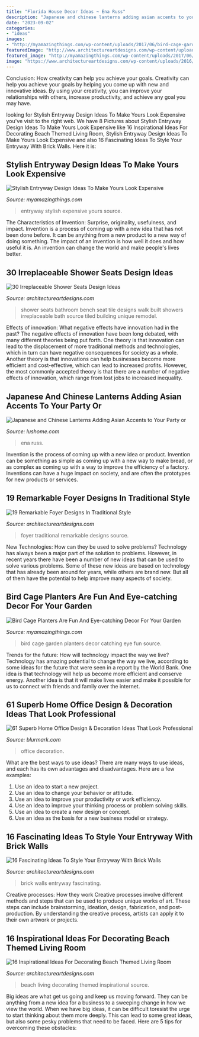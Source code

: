 ```yaml
---
title: "Florida House Decor Ideas ~ Ena Russ"
description: "Japanese and chinese lanterns adding asian accents to your party or"
date: "2023-09-02"
categories:
- "ideas"
images:
- "http://myamazingthings.com/wp-content/uploads/2017/06/bird-cage-garden-ideas-12.jpg"
featuredImage: "http://www.architectureartdesigns.com/wp-content/uploads/2013/07/mossbuildinganddesign._com.jpg"
featured_image: "http://myamazingthings.com/wp-content/uploads/2017/06/bird-cage-garden-ideas-12.jpg"
image: "https://www.architectureartdesigns.com/wp-content/uploads/2016/03/7-35.jpg"
---
```



Conclusion: How creativity can help you achieve your goals.
Creativity can help you achieve your goals by helping you come up with new and innovative ideas. By using your creativity, you can improve your relationships with others, increase productivity, and achieve any goal you may have.

	

		
looking for Stylish Entryway Design Ideas To Make Yours Look Expensive you've visit to the right web. We have 8 Pictures about Stylish Entryway Design Ideas To Make Yours Look Expensive like 16 Inspirational Ideas For Decorating Beach Themed Living Room, Stylish Entryway Design Ideas To Make Yours Look Expensive and also 16 Fascinating Ideas To Style Your Entryway With Brick Walls. Here it is:
		
    
## Stylish Entryway Design Ideas To Make Yours Look Expensive

<img loading=lazy src="https://myamazingthings.com/wp-content/uploads/2017/08/entryway-ideas-4.png" onerror="this.onerror=null;this.src='https://tse4.mm.bing.net/th?id=OIP.9mAPYq5ZExoAWqMFmKdn7wHaLG&amp;pid=15.1';" alt="Stylish Entryway Design Ideas To Make Yours Look Expensive">

_Source: myamazingthings.com_

>entryway stylish expensive yours source. 

	

The Characteristics of Invention: Surprise, originality, usefulness, and impact.
Invention is a process of coming up with a new idea that has not been done before. It can be anything from a new product to a new way of doing something. The impact of an invention is how well it does and how useful it is. An invention can change the world and make people's lives better.

    
## 30 Irreplaceable Shower Seats Design Ideas

<img loading=lazy src="http://www.architectureartdesigns.com/wp-content/uploads/2013/07/mossbuildinganddesign._com.jpg" onerror="this.onerror=null;this.src='https://tse1.mm.bing.net/th?id=OIP.taSzky_b000cqg6TYaVSOQAAAA&amp;pid=15.1';" alt="30 Irreplaceable Shower Seats Design Ideas">

_Source: architectureartdesigns.com_

>shower seats bathroom bench seat tile designs walk built showers irreplaceable bath source tiled building unique remodel. 

	

Effects of innovation: What negative effects have innovation had in the past?
The negative effects of innovation have been long debated, with many different theories being put forth. One theory is that innovation can lead to the displacement of more traditional methods and technologies, which in turn can have negative consequences for society as a whole. Another theory is that innovations can help businesses become more efficient and cost-effective, which can lead to increased profits. However, the most commonly accepted theory is that there are a number of negative effects of innovation, which range from lost jobs to increased inequality.

    
## Japanese And Chinese Lanterns Adding Asian Accents To Your Party Or

<img loading=lazy src="https://www.lushome.com/wp-content/uploads/2013/02/chinese-japanese-lanterns-home-decorating-ideas-7.jpg" onerror="this.onerror=null;this.src='https://tse1.mm.bing.net/th?id=OIP.qQTwtif9uwXLUoC7gEVPogHaKK&amp;pid=15.1';" alt="Japanese and Chinese Lanterns Adding Asian Accents to Your Party or">

_Source: lushome.com_

>ena russ. 

	

Invention is the process of coming up with a new idea or product. Invention can be something as simple as coming up with a new way to make bread, or as complex as coming up with a way to improve the efficiency of a factory. Inventions can have a huge impact on society, and are often the prototypes for new products or services.

    
## 19 Remarkable Foyer Designs In Traditional Style

<img loading=lazy src="https://www.architectureartdesigns.com/wp-content/uploads/2016/03/7-35.jpg" onerror="this.onerror=null;this.src='https://tse3.mm.bing.net/th?id=OIP.E2w9k1vH4qc5jlh5XqQGFQAAAA&amp;pid=15.1';" alt="19 Remarkable Foyer Designs In Traditional Style">

_Source: architectureartdesigns.com_

>foyer traditional remarkable designs source. 

	

New Technologies: How can they be used to solve problems?
Technology has always been a major part of the solution to problems. However, in recent years there have been a number of new ideas that can be used to solve various problems. Some of these new ideas are based on technology that has already been around for years, while others are brand new. But all of them have the potential to help improve many aspects of society.

    
## Bird Cage Planters Are Fun And Eye-catching Decor For Your Garden

<img loading=lazy src="http://myamazingthings.com/wp-content/uploads/2017/06/bird-cage-garden-ideas-12.jpg" onerror="this.onerror=null;this.src='https://tse2.mm.bing.net/th?id=OIP.LhwQSN-TfWJZHeFSVT21NwHaLH&amp;pid=15.1';" alt="Bird Cage Planters Are Fun And Eye-catching Decor For Your Garden">

_Source: myamazingthings.com_

>bird cage garden planters decor catching eye fun source. 

	

Trends for the future: How will technology impact the way we live?
Technology has amazing potential to change the way we live, according to some ideas for the future that were seen in a report by the World Bank. One idea is that technology will help us become more efficient and conserve energy. Another idea is that it will make lives easier and make it possible for us to connect with friends and family over the internet.

    
## 61 Superb Home Office Design &amp; Decoration Ideas That Look Professional

<img loading=lazy src="https://www.blurmark.com/wp-content/uploads/2017/05/Cute-Little-Home-Office.jpg" onerror="this.onerror=null;this.src='https://tse4.mm.bing.net/th?id=OIP.VyCcdDhskw9PdikBFrEJCgHaLH&amp;pid=15.1';" alt="61 Superb Home Office Design &amp; Decoration Ideas That Look Professional">

_Source: blurmark.com_

>office decoration. 

	

What are the best ways to use ideas?
There are many ways to use ideas, and each has its own advantages and disadvantages. Here are a few examples: 
1. Use an idea to start a new project. 
2. Use an idea to change your behavior or attitude. 
3. Use an idea to improve your productivity or work efficiency. 
4. Use an idea to improve your thinking process or problem solving skills. 
5. Use an idea to create a new design or concept. 
6. Use an idea as the basis for a new business model or strategy.

    
## 16 Fascinating Ideas To Style Your Entryway With Brick Walls

<img loading=lazy src="https://www.architectureartdesigns.com/wp-content/uploads/2016/10/2-25.jpg" onerror="this.onerror=null;this.src='https://tse2.mm.bing.net/th?id=OIP.KHszV6hqk7ZDz8ZW81Ty8wHaLH&amp;pid=15.1';" alt="16 Fascinating Ideas To Style Your Entryway With Brick Walls">

_Source: architectureartdesigns.com_

>brick walls entryway fascinating. 

	

Creative processes: How they work
Creative processes involve different methods and steps that can be used to produce unique works of art. These steps can include brainstorming, ideation, design, fabrication, and post-production. By understanding the creative process, artists can apply it to their own artwork or projects.

    
## 16 Inspirational Ideas For Decorating Beach Themed Living Room

<img loading=lazy src="https://www.architectureartdesigns.com/wp-content/uploads/2017/05/4-2.jpg" onerror="this.onerror=null;this.src='https://tse2.mm.bing.net/th?id=OIP.3dKDTKC6XZXrN7l2Ccd7gQHaLV&amp;pid=15.1';" alt="16 Inspirational Ideas For Decorating Beach Themed Living Room">

_Source: architectureartdesigns.com_

>beach living decorating themed inspirational source. 

	

Big ideas are what get us going and keep us moving forward. They can be anything from a new idea for a business to a sweeping change in how we view the world. When we have big ideas, it can be difficult toresist the urge to start thinking about them more deeply. This can lead to some great ideas, but also some pesky problems that need to be faced. Here are 5 tips for overcoming these obstacles: 

